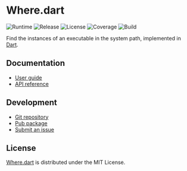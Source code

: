 # Where.dart
![Runtime](https://img.shields.io/badge/dart-%3E%3D2.0-brightgreen.svg) ![Release](https://img.shields.io/pub/v/where.svg) ![License](https://img.shields.io/badge/license-MIT-blue.svg) ![Coverage](https://coveralls.io/repos/github/cedx/where.dart/badge.svg) ![Build](https://travis-ci.com/cedx/where.dart.svg)

Find the instances of an executable in the system path, implemented in [Dart](https://www.dartlang.org).

## Documentation
- [User guide](https://dev.belin.io/where.dart)
- [API reference](https://dev.belin.io/where.dart/api)

## Development
- [Git repository](https://git.belin.io/cedx/where.dart)
- [Pub package](https://pub.dartlang.org/packages/where)
- [Submit an issue](https://github.com/cedx/where.dart/issues)

## License
[Where.dart](https://dev.belin.io/where.dart) is distributed under the MIT License.
